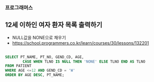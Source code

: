 ### 프로그래머스 <br>
## 12세 이하인 여자 환자 목록 출력하기 <br>
- NULL값을 NONE으로 채우기 <br>
- <https://school.programmers.co.kr/learn/courses/30/lessons/132201> <br> <br>

```sql
SELECT PT_NAME, PT_NO, GEND_CD, AGE,
        CASE WHEN TLNO IS NULL THEN 'NONE' ELSE TLNO END AS TLNO
FROM PATIENT
WHERE AGE <=12 AND GEND_CD = 'W'
ORDER BY AGE DESC, PT_NAME;
```

